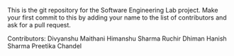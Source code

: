 This is the git repository for the Software Engineering Lab project. Make your 
first commit to this by adding your name to the list of contributors and ask for
a pull request.

Contributors:
Divyanshu Maithani
Himanshu Sharma
Ruchir Dhiman
Hanish Sharma
Preetika Chandel
